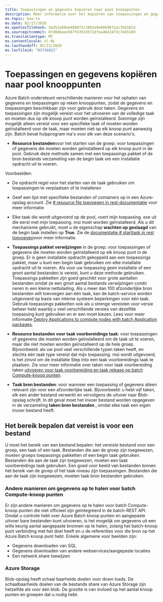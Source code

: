 ```yaml
---
title: Toepassingen en gegevens kopiëren naar pool knooppunten
description: Meer informatie over het kopiëren van toepassingen en gegevens naar pool knooppunten.
ms.topic: how-to
ms.date: 02/17/2020
ms.openlocfilehash: dad52a69ee468872c10b3a9e66b967a1c7bd101d
ms.sourcegitcommit: 6fd8dbeee587fd7633571dfea46424f3c7e65169
ms.translationtype: MT
ms.contentlocale: nl-NL
ms.lasthandoff: 05/21/2020
ms.locfileid: "83726822"
---
```

# <a name="copy-applications-and-data-to-pool-nodes"></a>Toepassingen en gegevens kopiëren naar pool knooppunten

Azure Batch ondersteunt verschillende manieren voor het ophalen van gegevens en toepassingen op reken knooppunten, zodat de gegevens en toepassingen beschikbaar zijn voor gebruik door taken. Gegevens en toepassingen zijn mogelijk vereist voor het uitvoeren van de volledige taak en moeten dus op elk knoop punt worden geïnstalleerd. Sommige zijn mogelijk alleen vereist voor een specifieke taak of moeten worden geïnstalleerd voor de taak, maar moeten niet op elk knoop punt aanwezig zijn. Batch bevat hulpprogram ma's voor elk van deze scenario's.

- **Resource bestanden**voor het starten van de groep: voor toepassingen of gegevens die moeten worden geïnstalleerd op elk knoop punt in de pool. Gebruik deze methode samen met een toepassings pakket of de bron bestands verzameling van de begin taak om een installatie opdracht uit te voeren.  

Voorbeelden: 
- De opdracht regel voor het starten van de taak gebruiken om toepassingen te verplaatsen of te installeren

- Geef een lijst met specifieke bestanden of containers op in een Azure-opslag account. Zie [# resource file toevoegen in rest-documentatie](https://docs.microsoft.com/rest/api/batchservice/pool/add#resourcefile) voor meer informatie

- Elke taak die wordt uitgevoerd op de pool, voert mijn toepassing. exe uit die eerst met mijn toepassing. msi moet worden geïnstalleerd. Als u dit mechanisme gebruikt, moet u de eigenschap **wachten op geslaagd** van de begin taak instellen op **True**. Zie de [documentatie # starttask in rest toevoegen](https://docs.microsoft.com/rest/api/batchservice/pool/add#starttask)voor meer informatie.

- **Toepassings pakket verwijzingen** in de groep: voor toepassingen of gegevens die moeten worden geïnstalleerd op elk knoop punt in de groep. Er is geen installatie opdracht gekoppeld aan een toepassings pakket, maar u kunt een begin taak gebruiken om elke installatie opdracht uit te voeren. Als voor uw toepassing geen installatie of een groot aantal bestanden is vereist, kunt u deze methode gebruiken. Toepassings pakketten zijn goed geschikt voor grote aantallen bestanden omdat ze een groot aantal bestands verwijzingen combi neren in een kleine nettolading. Als u meer dan 100 afzonderlijke bron bestanden wilt toevoegen aan één taak, kan de batch-service worden uitgevoerd op basis van interne systeem beperkingen voor één taak. Gebruik toepassings pakketten ook als u strenge vereisten voor versie beheer hebt waarbij u veel verschillende versies van dezelfde toepassing kunt gebruiken en er een moet kiezen. Lees voor meer informatie [Deploy Applications to compute nodes with batch Application packages](https://docs.microsoft.com/azure/batch/batch-application-packages).

- **Resource bestanden voor taak voorbereidings taak**: voor toepassingen of gegevens die moeten worden geïnstalleerd om de taak uit te voeren, maar die niet moeten worden geïnstalleerd op de hele groep. Bijvoorbeeld: als uw pool veel verschillende typen taken heeft, en slechts één taak type vereist dat mijn toepassing. msi wordt uitgevoerd, is het zinvol om de installatie Step Into een taak voorbereidings taak te plaatsen. Zie voor meer informatie over taken voor taak voorbereiding taken [uitvoeren voor taak voorbereiding en taak release op batch Compute-knoop punten](https://azure.microsoft.com/documentation/articles/batch-job-prep-release/).

- **Taak bron bestanden**: voor wanneer een toepassing of gegevens alleen relevant zijn voor een afzonderlijke taak. Bijvoorbeeld: u hebt vijf taken, elk een ander bestand verwerkt en vervolgens de uitvoer naar Blob-opslag schrijft.  In dit geval moet het invoer bestand worden opgegeven in de verzameling **taken bron bestanden** , omdat elke taak een eigen invoer bestand heeft.

## <a name="determine-the-scope-required-of-a-file"></a>Het bereik bepalen dat vereist is voor een bestand

U moet het bereik van een bestand bepalen: het vereiste bestand voor een groep, een taak of een taak. Bestanden die aan de groep zijn toegewezen, moeten groeps toepassings pakketten of een begin taak gebruiken. Bestanden die aan de taak zijn toegewezen, moeten een taak voorbereidings taak gebruiken. Een goed voor beeld van bestanden binnen het bereik van de groep of het taak niveau zijn toepassingen. Bestanden die aan de taak zijn toegewezen, moeten taak bron bestanden gebruiken.

### <a name="other-ways-to-get-data-onto-batch-compute-nodes"></a>Andere manieren om gegevens op te halen voor batch Compute-knoop punten

Er zijn andere manieren om gegevens op te halen voor batch Compute-knoop punten die niet officieel zijn geïntegreerd in de batch-REST API. Omdat u controle hebt over Azure Batch knoop punten en aangepaste uitvoer bare bestanden kunt uitvoeren, is het mogelijk om gegevens uit een wille keurig aantal aangepaste bronnen op te halen, zolang het batch-knoop punt verbinding met het doel heeft en u de referenties voor die bron op het Azure Batch knoop punt hebt. Enkele algemene voor beelden zijn:

- Gegevens downloaden van SQL
- Gegevens downloaden van andere webservices/aangepaste locaties
- Een netwerk share toewijzen

### <a name="azure-storage"></a>Azure Storage

Blob-opslag heeft schaal baarheids doelen voor down loads. De schaalbaarheids doelen van de bestands share van Azure Storage zijn hetzelfde als voor één blob. De grootte is van invloed op het aantal knoop punten en groepen dat u nodig hebt.

